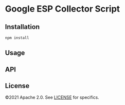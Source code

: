 # Google ESP Collector Script

## Installation

```bash
npm install
```

## Usage

## API

## License

©2021 Apache 2.0. See [LICENSE](./LICENSE) for specifics.
